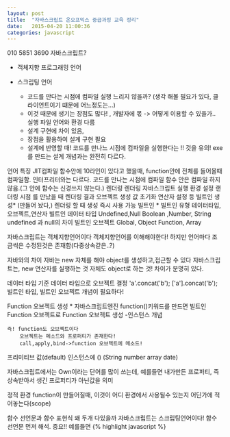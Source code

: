 ```yaml
---
layout: post
title:  "자바스크립트 온오프믹스 중급과정 교육 정리"
date:   2015-04-20 11:00:36
categories: javascript
---
```

010 5851 3690
자바스크립트?
 - 객체지향 프로그래밍 언어

- 스크립팅 언어
  - 코드를 만다는 시점에 컴파일 실행
    느리지 않을까? (생각 해볼 필요가 있다, 클라이언트이기 떄문에 어느정도는…)
  - 이것 때문에 생기는 장점도 많다! , 개발자에 몫 -> 어떻게 이용할 수 있을가..
실행 파일 언어와 환경 다름
  - 설계 구현에 차이 있음,
  - 장점을 활용하여 설계 구현 필요
  - 설계에 반영할 때! 코드를 만나느 시점에 컴파일을 실행한다는 !! 것을 유의!
	exe를 만드는 설계 개념과는 완전히 다르다.

언어 특징
	JIT컴파일
		함수안에 10라인이 있다고 했을때, function안에 전체를 들어올때 컴파일함.
		인터프리터와는 다르다.
	코드를 만나는 시점에 컴파일
		함수 안은 컴파일 하지 않음.(그 안에 함수는 신경쓰지 않는다.)
렌더링
	렌더링 
		자바스크립트 실행 환경 설정
	랜더링 시점
		<scipt></script>를 만났을 때
	렌더링 결과
		오브젝트 생성
		값 초기화
		연산자 설정 등
	빌트인 생성* (만들어 놨다,)
		렌더링 할 때 생성
		즉시 사용 가능
빌트인 * 
	빌트인 유형
		테이터타입,오브젝트,연산자
	빌트인 데이터 타입
		Undefined,Null Boolean ,Number, String
		undefined 과 null의 차이
	빌트인 오브젝트
		Global, Object Function, Array

자바스크립트는 객체지향언어이다
	객체지향언어를 이해해야한다!
		하지만 언어마다 조금씩은 수정된것은 존재함(다중상속같은..?)

자바와의 차이
	자바는 new 자체를 해야 object를 생성하고,접근할 수 있다
	자바스크립트는, new 연산자를 실행하는 것 자체도 object로 하는 것! 차이가 분명히 있다.

데이터 타입 기준
	데이터 타입으로 오브젝트 결정
		'a'.concat('b');
		['a'].concat('b');
	빌트인 타입, 빌트인 오브젝트 개념이 필요하다!

Function 오브젝트 생성 *
	자바스크립트엔진 function()키워드를 만드면 빌트인 Function 오브젝트로 Function 오브젝트 생성
		-인스턴스 개념

	즉! function도 오브젝트이다
		오브젝트는 메소드와 프로퍼티가 존재한다!
		call,apply,bind->function 오브젝트에 메소드!

프리미티브 값(default)
	인스턴스에 () (String number array date)

자바스크립트에서는 Own이라는 단어를 많이 쓰는데, 예를들면 내가만든 프로퍼티, 즉 상속받아서 생긴 프로퍼티가 아닌값을 의미

정적 환경
	function이 만들어질때, 이것이 어디 환경에서 사용될수 있는지 어딘가에 적어놓는다(scope)

함수 선언문과 함수 표현식 왜 두개 다있을까
	자바스크립트는 스크립팅언어이다!
		함수 선언문 먼저 해석. 중요!!
		예를들면
		{% highlight javascript %}
			<script type="text/javascript">
		window.onload = function(){
		var sports = function(){
				debugger;
				var player = 11;
				function soccer(){
					return player;
				}
				var swim = function(){

				}
				soccer();
		}
		sports();
	}
	</script>
		{% endhighlight %}
	다음 소스에서 
	sports()함수를 호출하면
	호출되자마자 debgger가 걸리면서
	브라우저가 디버깅모드로 들어간느데 이시점에서 scope val들을 보면, player swim은 undefinned이지만, sports는 fn이 리턴되었다.
	즉 함수를 표현식으로 하지않고, 선언문으로 작성시 무엇보다 먼저 해석되는 것을 알수 있다.


엔진 해석 단계 *
	함수 선언문 해석
		function sports(){}
	변수 초기화
		var sports
		var member
	자바스크립트 코드 실행
		var sports = function(){};
		var member = 123;

		이것때문에 함수 호이스팅이 가능해짐.



스코프 설정 시점*
	Function 오브젝트를 생성할 때
		-함수를 호출할 때 설정하지 않음


바인딩 시점
	정적 바인딩
		초기화 단계에서 바인딩
			-변수; 초깃값 설정
			-함수 선언문:Function오브젝트 생성
		대부분 함수
	동적 바인딩
		실행 단계에서 바인딩
		eval함수, with		

실행 콘텍스트
	Execution Contexts
	함수의 실행 영역
		-함수 코드 해석 결과 저장
		-함수 코드 실행
실행 콘텍스트 단계
	준비단계
	초기화단계
	코드실행

실행 콘텍스트 에서 렉시컬 환경은 부모 컨텍스트만 가지고 있다.!! 만약 2단계 위에 스코프에 접근할려면 낭비이다 -> 설계를 잘하자. 함수안에서 최대한 자기것만쓰자~!

